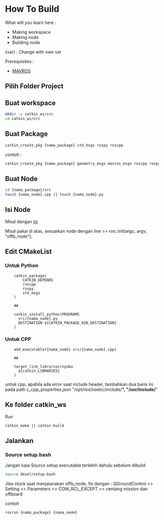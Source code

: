 # How To Build

What will you learn here :
* Making workspace
* Making node
* Building node

{var} : Change with own var

Prerequisites :
* [MAVROS](INSTALASI_ROS_MAVROS.md)

## Pilih Folder Project

## Buat workspace 

```sh
mkdir -p catkin_ws/src
cd catkin_ws/src
```

## Buat Package

```sh
catkin_create_pkg {nama_package} std_msgs rospy roscpp
```

contoh :

```sh
catkin_create_pkg {nama_package} geometry_msgs mavros_msgs roscpp rospy std_msgs
```

## Buat Node 

```sh
cd {nama_package}/src
touch {nama_node}.cpp || touch {nama_node}.py
```

## Isi Node

Misal dengan [ini](https://docs.px4.io/main/en/ros/mavros_offboard_cpp.html)

Misal pakai di atas, sesuaikan node dengan line >> ros::init(argc, argv, "offb_node");

## Edit CMakeList

### Untuk Python

```
    catkin_package(
	    CATKIN_DEPENDS
	    roscpp 
	    rospy
	    std_msgs
	)

    ##

	catkin_install_python(PROGRAMS
	  src/{nama_node}.py
	  DESTINATION ${CATKIN_PACKAGE_BIN_DESTINATION}  
	)
```

### Untuk CPP

```
    add_executable({nama_node} src/{nama_node}.cpp)
	
    ##

    target_link_libraries(nyoba
	  ${catkin_LIBRARIES}
	)
```

untuk cpp, apabila ada error saat include header, tambahkan dua baris ini pada path c_cpp_properties.json
    "/opt/ros/noetic/include/**",
    "/usr/include/**"

## Ke folder catkin_ws

Run

```sh
catkin_make || catkin build
```

## Jalankan


### Source setup.bash
Jangan lupa Source setup executable terlebih dahulu sebelum dibuild

```sh
source devel/setup.bash
```

Jika stuck saat menjalanakan offb_node, fix dengan :
QGroundControl >> Setting >> Parameters >> COM_RCL_EXCEPT >> centang mission dan offboard

contoh

```sh
rosrun {nama_package} {nama_node}
```
